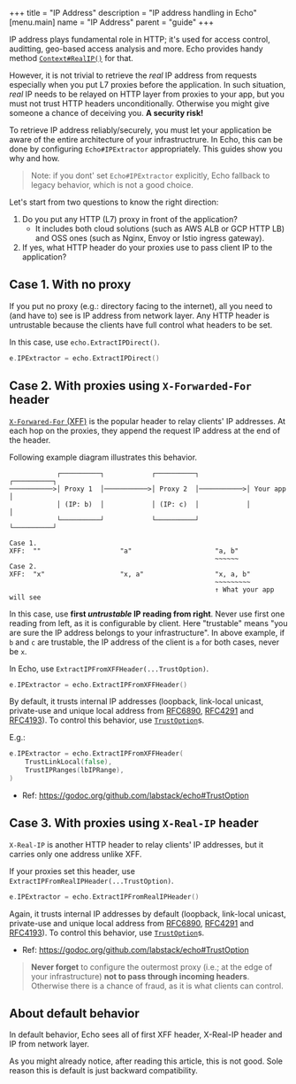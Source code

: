 +++
title = "IP Address"
description = "IP address handling in Echo"
[menu.main]
  name = "IP Address"
  parent = "guide"
+++

IP address plays fundamental role in HTTP; it's used for access control, auditting, geo-based access analysis and more.
Echo provides handy method [`Context#RealIP()`](https://godoc.org/github.com/labstack/echo#Context) for that.

However, it is not trivial to retrieve the _real_ IP address from requests especially when you put L7 proxies before the application.
In such situation, _real_ IP needs to be relayed on HTTP layer from proxies to your app, but you must not trust HTTP headers unconditionally.
Otherwise you might give someone a chance of deceiving you. **A security risk!**

To retrieve IP address reliably/securely, you must let your application be aware of the entire architecture of your infrastructrure.
In Echo, this can be done by configuring `Echo#IPExtractor` appropriately.
This guides show you why and how.

> Note: if you dont' set `Echo#IPExtractor` explicitly, Echo fallback to legacy behavior, which is not a good choice.

Let's start from two questions to know the right direction:

1. Do you put any HTTP (L7) proxy in front of the application?
    - It includes both cloud solutions (such as AWS ALB or GCP HTTP LB) and OSS ones (such as Nginx, Envoy or Istio ingress gateway).
2. If yes, what HTTP header do your proxies use to pass client IP to the application?

## Case 1. With no proxy

If you put no proxy (e.g.: directory facing to the internet), all you need to (and have to) see is IP address from network layer.
Any HTTP header is untrustable because the clients have full control what headers to be set.

In this case, use `echo.ExtractIPDirect()`.

```go
e.IPExtractor = echo.ExtractIPDirect()
```

## Case 2. With proxies using `X-Forwarded-For` header

[`X-Forwared-For` (XFF)](https://developer.mozilla.org/en-US/docs/Web/HTTP/Headers/X-Forwarded-For) is the popular header to relay clients' IP addresses.
At each hop on the proxies, they append the request IP address at the end of the header.

Following example diagram illustrates this behavior.

```text
            ┌──────────┐            ┌──────────┐            ┌──────────┐
───────────>│ Proxy 1  │───────────>│ Proxy 2  │───────────>│ Your app │
            │ (IP: b)  │            │ (IP: c)  │            │          │
            └──────────┘            └──────────┘            └──────────┘

Case 1.
XFF:  ""                    "a"                     "a, b"
                                                    ~~~~~~
Case 2.
XFF:  "x"                   "x, a"                  "x, a, b"
                                                    ~~~~~~~~~
                                                    ↑ What your app will see
```

In this case, use **first _untrustable_ IP reading from right**. Never use first one reading from left, as it is configurable by client. Here "trustable" means "you are sure the IP address belongs to your infrastructure". In above example, if `b` and `c` are trustable, the IP address of the client is `a` for both cases, never be `x`.

In Echo, use `ExtractIPFromXFFHeader(...TrustOption)`.

```go
e.IPExtractor = echo.ExtractIPFromXFFHeader()
```

By default, it trusts internal IP addresses (loopback, link-local unicast, private-use and unique local address from [RFC6890](https://tools.ietf.org/html/rfc6890), [RFC4291](https://tools.ietf.org/html/rfc4291) and [RFC4193](https://tools.ietf.org/html/rfc4193)). To control this behavior, use [`TrustOption`](https://godoc.org/github.com/labstack/echo#TrustOption)s.

E.g.:

```go
e.IPExtractor = echo.ExtractIPFromXFFHeader(
	TrustLinkLocal(false),
	TrustIPRanges(lbIPRange),
)
```

- Ref: https://godoc.org/github.com/labstack/echo#TrustOption

## Case 3. With proxies using `X-Real-IP` header

`X-Real-IP` is another HTTP header to relay clients' IP addresses, but it carries only one address unlike XFF.

If your proxies set this header, use `ExtractIPFromRealIPHeader(...TrustOption)`.

```go
e.IPExtractor = echo.ExtractIPFromRealIPHeader()
```

Again, it trusts internal IP addresses by default (loopback, link-local unicast, private-use and unique local address from [RFC6890](https://tools.ietf.org/html/rfc6890), [RFC4291](https://tools.ietf.org/html/rfc4291) and [RFC4193](https://tools.ietf.org/html/rfc4193)). To control this behavior, use [`TrustOption`](https://godoc.org/github.com/labstack/echo#TrustOption)s.

- Ref: https://godoc.org/github.com/labstack/echo#TrustOption

> **Never forget** to configure the outermost proxy (i.e.; at the edge of your infrastructure) **not to pass through incoming headers**.
> Otherwise there is a chance of fraud, as it is what clients can control.

## About default behavior

In default behavior, Echo sees all of first XFF header, X-Real-IP header and IP from network layer.

As you might already notice, after reading this article, this is not good.
Sole reason this is default is just backward compatibility.
